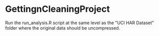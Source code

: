 # GettingnCleaningProject

Run the run_analysis.R script at the same level as the "UCI HAR Dataset" folder where the original data should be uncompressed.